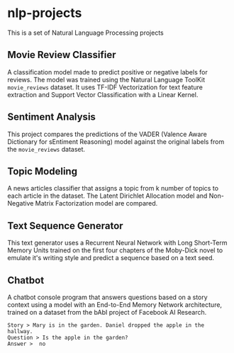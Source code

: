 # nlp-projects

This is a set of Natural Language Processing projects

## Movie Review Classifier

A classification model made to predict positive or negative labels for reviews. The model was trained using the Natural Language ToolKit `movie_reviews` dataset. It uses TF-IDF Vectorization for text feature extraction and Support Vector Classification with a Linear Kernel.

## Sentiment Analysis

This project compares the predictions of the VADER (Valence Aware Dictionary for sEntiment Reasoning) model against the original labels from the `movie_reviews` dataset.

## Topic Modeling

A news articles classifier that assigns a topic from k number of topics to each article in the dataset. The Latent Dirichlet Allocation model and Non-Negative Matrix Factorization model are compared.

## Text Sequence Generator

This text generator uses a Recurrent Neural Network with Long Short-Term Memory Units trained on the first four chapters of the Moby-Dick novel to emulate it's writing style and predict a sequence based on a text seed.

## Chatbot

A chatbot console program that answers questions based on a story context using a model with an End-to-End Memory Network architecture, trained on a dataset from the bAbI project of Facebook AI Research.

```
Story > Mary is in the garden. Daniel dropped the apple in the hallway.
Question > Is the apple in the garden?
Answer >  no
```
